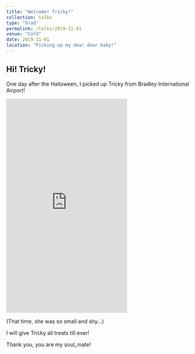 ```yaml
---
title: "Welcome! Tricky!"
collection: talks
type: "Grad"
permalink: /talks/2019-11-01
venue: "Cold"
date: 2019-11-01
location: "Picking up my dear dear baby!"
---
```


## Hi! Tricky!
One day after the Halloween, I picked up Tricky from Bradley International Airport!

<iframe width="322" height="572" src="https://www.youtube.com/embed/Afj8EWV9TT8" title="Welcome! Tricky!" frameborder="0" allow="accelerometer; autoplay; clipboard-write; encrypted-media; gyroscope; picture-in-picture" allowfullscreen></iframe>

(That time, she was so small and shy...)

I will give Tricky all treats till ever!

Thank you, you are my soul_mate!
